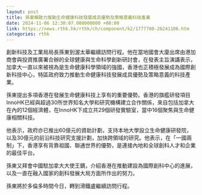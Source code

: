 ```yaml
---
layout: post
title: 孫東稱致力推動生命健康科技發展成具優勢及策略意義科技產業
date: 2024-11-06 12:30:07.000000000 +08:00
link: https://news.rthk.hk/rthk/ch/component/k2/1777780-20241106.htm
categories: rthk
---
```


創新科技及工業局局長孫東到渥太華繼續訪問行程。他在當地國會大廈出席由港加商會與投資推廣署合辦的全球健康與生命科學創新研討會，在發表主旨演講表示，加拿大一直以來被視為是生命健康科學領域的強國，香港也正積極發展成為國際創新科技中心，特區政府致力推動生命健康科技發展成具優勢及策略意義的科技產業。

孫東提出多項香港在發展生命健康科技上享有的重要優勢。香港的旗艦研發項目InnoHK已經與超過30所世界知名大學和研究機構建立合作關係，來自包括加拿大在內的12個經濟體，在InnoHK下成立共29個研發實驗室，當中16個聚焦與生命健康相關科技。

他表示，政府亦已推出60億元的資助計劃，支持本地大學設立生命健康研發院，以及30億元的前沿科技研究支援計劃，加快跨領域的研究。他表示，在「一國兩制」下，香港享有背靠祖國、聯通世界的優勢，是連接內地和全球創科人才和企業的最佳平台。

孫東又拜會中國駐加拿大大使王鏑，介紹香港在推動建設為國際創科中心的進展，以及一直在融入國家的創科發展大局方面所作出的努力。

孫東將於多倫多時間今日，轉到滑鐵盧繼續訪問行程。
